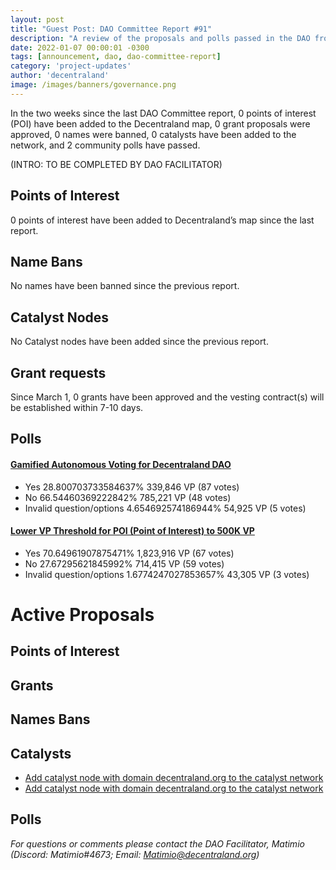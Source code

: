 ```yaml
---
layout: post
title: "Guest Post: DAO Committee Report #91"
description: "A review of the proposals and polls passed in the DAO from March 1 through March 15".
date: 2022-01-07 00:00:01 -0300
tags: [announcement, dao, dao-committee-report]
category: 'project-updates'
author: 'decentraland'
image: /images/banners/governance.png
---
```


In the two weeks since the last DAO Committee report, 0 points of interest (POI) have been added to the Decentraland map, 0 grant proposals were approved, 0 names were banned, 0 catalysts have been added to the network, and 2 community polls have passed.

(INTRO: TO BE COMPLETED BY DAO FACILITATOR)

## Points of Interest
0 points of interest have been added to Decentraland’s map since the last report.


## Name Bans

No names have been banned since the previous report.

## Catalyst Nodes
No Catalyst nodes have been added since the previous report.


## Grant requests
Since March 1, 0 grants have been approved and the vesting contract(s) will be established within 7-10 days.


## Polls

#### [Gamified Autonomous Voting for Decentraland DAO](https://governance.decentraland.org/proposal/?id=cc6931cb-0203-4f9d-9fc5-11de909756a4)

* Yes 28.800703733584637% 339,846 VP (87 votes)
* No  66.54460369222842% 785,221 VP (48 votes)
* Invalid question/options 4.654692574186944% 54,925 VP (5 votes)


#### [ Lower VP Threshold for POI (Point of Interest) to 500K VP](https://governance.decentraland.org/proposal/?id=4ec6f09a-d121-47cf-bd8f-b9c05e350161)

* Yes 70.64961907875471% 1,823,916 VP (67 votes)
* No  27.67295621845992% 714,415 VP (59 votes)
* Invalid question/options 1.6774247027853657% 43,305 VP (3 votes)



# Active Proposals

## Points of Interest


## Grants


## Names Bans


## Catalysts

* [Add catalyst node with domain decentraland.org to the catalyst network](https://governance.decentraland.org/proposal/?id=106716dc-f039-4bd5-8ae8-8eecbbca3030)
* [Add catalyst node with domain decentraland.org to the catalyst network](https://governance.decentraland.org/proposal/?id=685b43a2-d0c6-4bc9-929a-af85a4a0c0ed)

## Polls


*For questions or comments please contact the DAO Facilitator, Matimio (Discord: Matimio#4673; Email: [Matimio@decentraland.org](mailto:Matimio@decentraland.org))*
